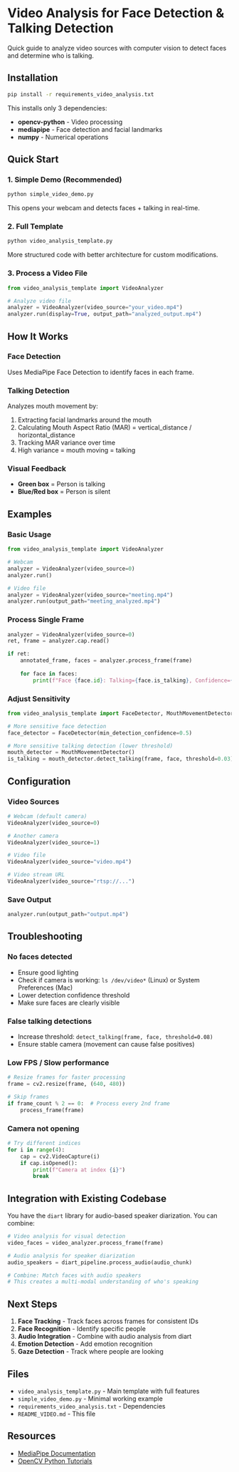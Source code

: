# Video Analysis for Face Detection & Talking Detection

Quick guide to analyze video sources with computer vision to detect faces and determine who is talking.

## Installation

```bash
pip install -r requirements_video_analysis.txt
```

This installs only 3 dependencies:
- **opencv-python** - Video processing
- **mediapipe** - Face detection and facial landmarks
- **numpy** - Numerical operations

## Quick Start

### 1. Simple Demo (Recommended)

```bash
python simple_video_demo.py
```

This opens your webcam and detects faces + talking in real-time.

### 2. Full Template

```bash
python video_analysis_template.py
```

More structured code with better architecture for custom modifications.

### 3. Process a Video File

```python
from video_analysis_template import VideoAnalyzer

# Analyze video file
analyzer = VideoAnalyzer(video_source="your_video.mp4")
analyzer.run(display=True, output_path="analyzed_output.mp4")
```

## How It Works

### Face Detection
Uses MediaPipe Face Detection to identify faces in each frame.

### Talking Detection
Analyzes mouth movement by:
1. Extracting facial landmarks around the mouth
2. Calculating Mouth Aspect Ratio (MAR) = vertical_distance / horizontal_distance
3. Tracking MAR variance over time
4. High variance = mouth moving = talking

### Visual Feedback
- **Green box** = Person is talking
- **Blue/Red box** = Person is silent

## Examples

### Basic Usage

```python
from video_analysis_template import VideoAnalyzer

# Webcam
analyzer = VideoAnalyzer(video_source=0)
analyzer.run()

# Video file
analyzer = VideoAnalyzer(video_source="meeting.mp4")
analyzer.run(output_path="meeting_analyzed.mp4")
```

### Process Single Frame

```python
analyzer = VideoAnalyzer(video_source=0)
ret, frame = analyzer.cap.read()

if ret:
    annotated_frame, faces = analyzer.process_frame(frame)
    
    for face in faces:
        print(f"Face {face.id}: Talking={face.is_talking}, Confidence={face.confidence:.2f}")
```

### Adjust Sensitivity

```python
from video_analysis_template import FaceDetector, MouthMovementDetector

# More sensitive face detection
face_detector = FaceDetector(min_detection_confidence=0.5)

# More sensitive talking detection (lower threshold)
mouth_detector = MouthMovementDetector()
is_talking = mouth_detector.detect_talking(frame, face, threshold=0.03)
```

## Configuration

### Video Sources

```python
# Webcam (default camera)
VideoAnalyzer(video_source=0)

# Another camera
VideoAnalyzer(video_source=1)

# Video file
VideoAnalyzer(video_source="video.mp4")

# Video stream URL
VideoAnalyzer(video_source="rtsp://...")
```

### Save Output

```python
analyzer.run(output_path="output.mp4")
```

## Troubleshooting

### No faces detected
- Ensure good lighting
- Check if camera is working: `ls /dev/video*` (Linux) or System Preferences (Mac)
- Lower detection confidence threshold
- Make sure faces are clearly visible

### False talking detections
- Increase threshold: `detect_talking(frame, face, threshold=0.08)`
- Ensure stable camera (movement can cause false positives)

### Low FPS / Slow performance
```python
# Resize frames for faster processing
frame = cv2.resize(frame, (640, 480))

# Skip frames
if frame_count % 2 == 0:  # Process every 2nd frame
    process_frame(frame)
```

### Camera not opening
```python
# Try different indices
for i in range(4):
    cap = cv2.VideoCapture(i)
    if cap.isOpened():
        print(f"Camera at index {i}")
        break
```

## Integration with Existing Codebase

You have the `diart` library for audio-based speaker diarization. You can combine:

```python
# Video analysis for visual detection
video_faces = video_analyzer.process_frame(frame)

# Audio analysis for speaker diarization
audio_speakers = diart_pipeline.process_audio(audio_chunk)

# Combine: Match faces with audio speakers
# This creates a multi-modal understanding of who's speaking
```

## Next Steps

1. **Face Tracking** - Track faces across frames for consistent IDs
2. **Face Recognition** - Identify specific people
3. **Audio Integration** - Combine with audio analysis from diart
4. **Emotion Detection** - Add emotion recognition
5. **Gaze Detection** - Track where people are looking

## Files

- `video_analysis_template.py` - Main template with full features
- `simple_video_demo.py` - Minimal working example
- `requirements_video_analysis.txt` - Dependencies
- `README_VIDEO.md` - This file

## Resources

- [MediaPipe Documentation](https://google.github.io/mediapipe/)
- [OpenCV Python Tutorials](https://docs.opencv.org/master/d6/d00/tutorial_py_root.html)

